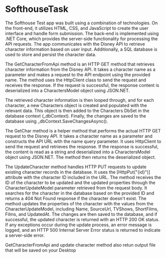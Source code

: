 # SofthouseTask

The Softhouse Test app was built using a combination of technologies. On the front-end, it utilizes HTML, CSS, and JavaScript to create the user interface and handle form submission. The back-end is implemented using .NET Core, which provides the server-side functionality for processing the API requests. The app communicates with the Disney API to retrieve character information based on user input. Additionally, a SQL database is used to store and persist the character data.


The GetCharacterFromApi method is an HTTP GET method that retrieves character information from the Disney API. It takes a character name as a parameter and makes a request to the API endpoint using the provided name. The method uses the HttpClient class to send the request and receives the response. If the request is successful, the response content is deserialized into a CharactersModel object using JSON.NET.

The retrieved character information is then looped through, and for each character, a new Characters object is created and populated with the relevant data. This object is then added to the Characters DbSet in the database context (_dbContext). Finally, the changes are saved to the database using _dbContext.SaveChangesAsync().

The GetChar method is a helper method that performs the actual HTTP GET request to the Disney API. It takes a character name as a parameter and constructs the API URL with the name query parameter. It uses HttpClient to send the request and retrieves the response. If the response is successful, the content is read as a string and deserialized into a CharactersModel object using JSON.NET. The method then returns the deserialized object.


The UpdateCharacter method handles HTTP PUT requests to update existing character records in the database. It uses the [HttpPut("{id}")] attribute with the character ID included in the URL. The method receives the ID of the character to be updated and the updated properties through the CharacterUpdateModel parameter retrieved from the request body. It searches for the character in the database based on the provided ID and returns a 404 Not Found response if the character doesn't exist. The method updates the properties of the character with the values from the CharacterUpdateModel, including Name, SourceUrl, TVShows, ShortFilms, Films, and UpdatedAt. The changes are then saved to the database, and if successful, the updated character is returned with an HTTP 200 OK status. If any exceptions occur during the update process, an error message is logged, and an HTTP 500 Internal Server Error status is returned to indicate a server-side error.


GetCharacterFromApi and update character method also retun output file that will be saved on your Desktop
